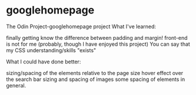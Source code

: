 # googlehomepage
The Odin Project-googlehomepage project
What I've learned:

finally getting know the difference between padding and margin!
front-end is not for me (probably, though I have enjoyed this project)
You can say that my CSS understanding/skills "exists"

What I could have done better:

sizing/spacing of the elements relative to the page size
hover effect over the search bar
sizing and spacing of images
some spacing of elements in general.
